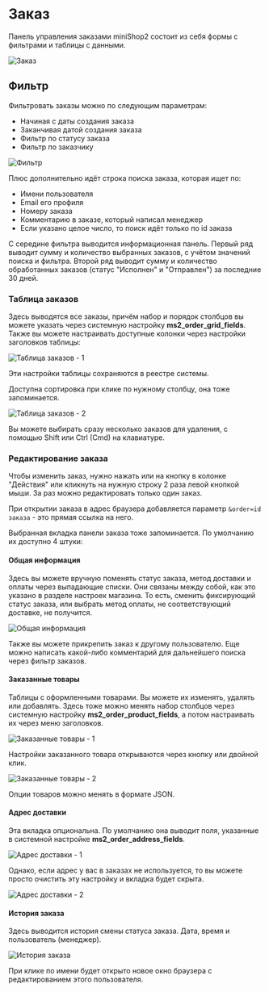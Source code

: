 # Заказ

Панель управления заказами miniShop2 состоит из себя формы с фильтрами и таблицы с данными.

![Заказ](https://file.modx.pro/files/0/2/8/02869bbdbaab68056444acf0e9f992b7.png)

## Фильтр

Фильтровать заказы можно по следующим параметрам:

* Начиная с даты создания заказа
* Заканчивая датой создания заказа
* Фильтр по статусу заказа
* Фильтр по заказчику

![Фильтр](https://file.modx.pro/files/a/2/e/a2e0f0493819c617531729cfc84b1333.png)

Плюс дополнительно идёт строка поиска заказа, которая ищет по:

* Имени пользователя
* Email его профиля
* Номеру заказа
* Комментарию в заказе, который написал менеджер
* Если указано целое число, то поиск идёт только по id заказа

С середине фильтра выводится информационная панель.
Первый ряд выводит сумму и количество выбранных заказов, с учётом значений поиска и фильтра.
Второй ряд выводит сумму и количество обработанных заказов (статус "Исполнен" и "Отправлен") за последние 30 дней.

### Таблица заказов

Здесь выводятся все заказы, причём набор и порядок столбцов вы можете указать через системную настройку **ms2_order_grid_fields**.
Также вы можете настраивать доступные колонки через настройки заголовков таблицы:

![Таблица заказов - 1](https://file.modx.pro/files/f/5/7/f572cbd557a61f337cadc570028e71b9.png)

Эти настройки таблицы сохраняются в реестре системы.

Доступна сортировка при клике по нужному столбцу, она тоже запоминается.

![Таблица заказов - 2](https://file.modx.pro/files/2/2/0/2208f4732d2a35f1baf146faa5123521.png)

Вы можете выбирать сразу несколько заказов для удаления, с помощью Shift или Ctrl (Cmd) на клавиатуре.

### Редактирование заказа

Чтобы изменить заказ, нужно нажать или на кнопку в колонке "Действия" или кликнуть на нужную строку 2 раза левой кнопкой мыши.
За раз можно редактировать только один заказ.

При открытии заказа в адрес браузера добавляется параметр `&order=id заказа` - это прямая ссылка на него.

Выбранная вкладка панели заказа тоже запоминается. По умолчанию их доступно 4 штуки:

#### Общая информация

Здесь вы можете вручную поменять статус заказа, метод доставки и оплаты через выпадающие списки. Они связаны между собой, как это указано в разделе настроек магазина.
То есть, сменить фиксирующий статус заказа, или выбрать метод оплаты, не соответствующий доставке, не получится.

![Общая информация](https://file.modx.pro/files/8/f/a/8fab54bbc646551dd5daeea657eccc39.png)

Также вы можете прикрепить заказ к другому пользователю. Еще можно написать какой-либо комментарий для дальнейшего поиска через фильтр заказов.

#### Заказанные товары

Таблицы с оформленными товарами. Вы можете их изменять, удалять или добавлять.
Здесь тоже можно менять набор столбцов через системную настройку **ms2_order_product_fields**, а потом настраивать их через меню заголовков.

![Заказанные товары - 1](https://file.modx.pro/files/4/f/f/4ff54aefeddd1cbd8134cae865c415b4.png)

Настройки заказанного товара открываются через кнопку или двойной клик.

![Заказанные товары - 2](https://file.modx.pro/files/8/7/c/87ca039182d9da906baaf78666691953.png)

Опции товаров можно менять в формате JSON.

#### Адрес доставки

Эта вкладка опциональна. По умолчанию она выводит поля, указанные в системной настройке **ms2_order_address_fields**.

![Адрес доставки - 1](https://file.modx.pro/files/9/f/9/9f942468cbaa42114753b8d0c55c6450.png)

Однако, если адрес у вас в заказах не используется, то вы можете просто очистить эту настройку и вкладка будет скрыта.

![Адрес доставки - 2](https://file.modx.pro/files/9/d/f/9df52e923dd50cf3e730395b46615a70s.jpg)

#### История заказа

Здесь выводится история смены статуса заказа. Дата, время и пользователь (менеджер).

![История заказа](https://file.modx.pro/files/f/d/9/fd932d559594f16543926db47e187487.png)

При клике по имени будет открыто новое окно браузера с редактированием этого пользователя.
